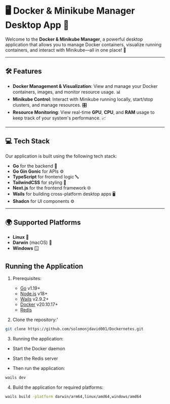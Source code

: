 # 🖥️ Docker & Minikube Manager Desktop App 🚀

Welcome to the **Docker & Minikube Manager**, a powerful desktop application that allows you to manage Docker containers, visualize running containers, and interact with Minikube—all in one place! 🌟

---

## 🛠️ Features

- **Docker Management & Visualization**: View and manage your Docker containers, images, and monitor resource usage. 📊
- **Minikube Control**: Interact with Minikube running locally, start/stop clusters, and manage resources. 🎛️
- **Resource Monitoring**: View real-time **GPU**, **CPU**, and **RAM** usage to keep track of your system's performance. 📈

---

## 💻 Tech Stack

Our application is built using the following tech stack:

- **Go** for the backend 🐹
- **Go Gin Gonic** for APIs ⚙️
- **TypeScript** for frontend logic 🔤
- **TailwindCSS** for styling 🌈
- **Next.js** for the frontend framework 🌐
- **Wails** for building cross-platform desktop apps 🖥️
- **Shadcn** for UI components ⚙️

---

## 🌍 Supported Platforms

- **Linux** 🐧
- **Darwin** (macOS) 🍏
- **Windows** 🪟

## Running the Application

1. Prerequisites:

   - [Go](https://go.dev/doc/install) v1.19+
   - [Node.js](https://nodejs.org/en/download) v18+
   - [Wails](https://wails.io/docs/gettingstarted/installation/) v2.9.2+
   - [Docker](https://www.docker.com/products/docker-desktop/) v20.10.17+
   - [Redis](https://redis.io/docs/latest/operate/oss_and_stack/install/install-redis/)

2. Clone the repository:'

```bash
git clone https://github.com/solomonjdavid001/Dockernetes.git
```

3. Running the application:

- Start the Docker daemon
- Start the Redis server

- Then run the application:

```bash
wails dev
```

4. Build the application for required platforms:

```bash
wails build -platform darwin/arm64,linux/amd64,windows/amd64
```

